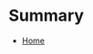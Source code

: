 <!--
# SPDX-License-Identifier: CC0-1.0
# SPDX-FileCopyrightText: Authors
-->

<!--
# Defines the sidebar structure in GitBook
-->

# Summary

- [Home](README.md)
